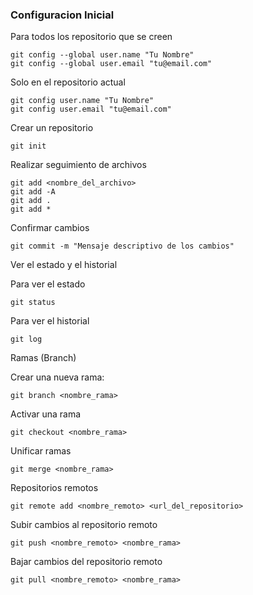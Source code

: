 ### Configuracion Inicial 

Para todos los repositorio que se creen
```shell
git config --global user.name "Tu Nombre"
git config --global user.email "tu@email.com"
```

Solo en el repositorio actual
```shell
git config user.name "Tu Nombre"
git config user.email "tu@email.com"
```


Crear un repositorio

```shell
git init
```

Realizar seguimiento de archivos

```shell
git add <nombre_del_archivo>
git add -A 
git add .
git add *
```

Confirmar cambios
```shell
git commit -m "Mensaje descriptivo de los cambios"
```

Ver el estado y el historial

Para ver el estado
```shell
git status
```

Para ver el historial
```shell
git log
```

Ramas (Branch)

Crear una nueva rama:
```shell
git branch <nombre_rama>
```

Activar una rama
```shell
git checkout <nombre_rama>
```

Unificar ramas

```shell
git merge <nombre_rama>
```

Repositorios remotos
```shell
git remote add <nombre_remoto> <url_del_repositorio>
```

Subir cambios al repositorio remoto
```shell
git push <nombre_remoto> <nombre_rama> 
```

Bajar cambios del repositorio remoto
```shell
git pull <nombre_remoto> <nombre_rama> 
```